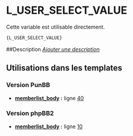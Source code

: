 # L_USER_SELECT_VALUE


Cette variable est utilisable directement.

```html
{L_USER_SELECT_VALUE}
```

##Description
[*Ajouter une description*](https://fa-tvars.appspot.com/var/L_USER_SELECT_VALUE)

## Utilisations dans les templates

### Version PunBB
* __[memberlist_body](../tpl/var/punbb/memberlist_body.md#readme) :__ ligne [40](../tpl/src/punbb/memberlist_body.tpl#L40)

### Version phpBB2
* __[memberlist_body](../tpl/var/subsilver/memberlist_body.md#readme) :__ ligne [10](../tpl/src/subsilver/memberlist_body.tpl#L10)